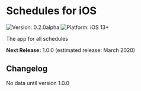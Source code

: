 # Schedules for iOS
![Version: 0.2.0alpha](https://img.shields.io/badge/version-0.2.0a-green?style=for-the-badge)
![Platform: iOS 13+](https://img.shields.io/badge/platform-iOS%2013+-green?style=for-the-badge)

The app for all schedules

**Next Release:** 1.0.0 (estimated release: March 2020)

## Changelog
No data until version 1.0.0
